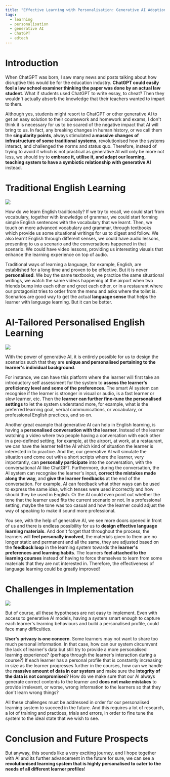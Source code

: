 ```yaml
---
title: "Effective Learning with Personalisation: Generative AI Adoption"
tags:
  - learning
  - personalisation
  - generative AI
  - ChatGPT
  - edtech
---
```


# Introduction

When ChatGPT was born, I saw many news and posts talking about how disruptive this would be for the education industry. **ChatGPT could easily fool a law school examiner thinking the paper was done by an actual law student**. What if students used ChatGPT to write essay, to cheat? Then they wouldn't actually absorb the knowledge that their teachers wanted to impart to them.

Although yes, students might resort to ChatGPT or other generative AI to get an easy solution to their coursework and homework and exams, I don't think it is necessary for us to be scared of the negative impact that AI will bring to us. In fact, any breaking changes in human history, or we call them the **singularity points**, always stimulated **a massive changes of infrastructure of some traditional systems**, revolutionised how the systems interact, and challenged the norms and status quo. Therefore, instead of trying to avoid it which is not practical as generative AI will only be more not less, we should try to **embrace it, utilise it, and adapt our learning, teaching system to have a symbiotic relationship with generative AI** instead.

# Traditional English Learning

![](https://miro.medium.com/v2/resize:fit:720/0*_nXUtQ0b_L2IpDG9)

How do we learn English traditionally? If we try to recall, we could start from vocabulary, together with knowledge of grammar, we could start forming simple English sentences with the vocabulary that we learnt. Then, we touch on more advanced vocabulary and grammar, through textbooks which provide us some situational writings for us to digest and follow. We also learnt English through different senses, we could have audio lessons, presenting to us a scenario and the conversations happened in that scenario. We could have video lessons, providing us interesting visuals that enhance the learning experience on top of audio.

Traditional ways of learning a language, for example, English, are established for a long time and proven to be effective. But it is never **personalised**. We buy the same textbooks, we practice the same situational writings, we watch the same videos happening at the airport when two friends bump into each other and greet each other, or in a restaurant where our protagonist tries to order from the menu and asks where the toilet is. Scenarios are good way to get the actual **language sense** that helps the learner with language learning. But it can be better.

# AI-Tailored Personalised English Learning

![](https://miro.medium.com/v2/resize:fit:720/format:webp/1*JlYPpi18U79PbvWgFszg4w.jpeg)

With the power of generative AI, it is entirely possible for us to design the scenarios such that they are **unique and personalised pertaining to the learner's individual background**.

For instance, we can have this platform where the learner will first take an introductory self assessment for the system to **assess the learner's proficiency level and some of the preferences**. The smart AI system can recognise if the learner is stronger in visual or audio, is a fast learner or slow learner, etc. Then the **learner can further fine-tune the personalised settings** to let the system understand more, for example, what is the preferred learning goal, verbal communications, or vocabulary, or professional English practices, and so on.

Another great example that generative AI can help in English learning, is having a **personalised conversation with the learner**. Instead of the learner watching a video where two people having a conversation with each other in a pre-defined setting, for example, at the airport, at work, at a restaurant, we can have the learner tell the AI which kind of situation the learner is interested in to practice. And the, our generative AI will simulate the situation and come out with a short scripts where the learner, very importantly, can **personally participate** into the conversation, with the conversational AI like ChatGPT. Furthermore, during the conversation, the AI system can recognise the learner's input, **correct the mistakes made along the way**, and **give the learner feedbacks** at the end of the conversation. For example, AI can feedback what other ways can be used to express the same idea, which tenses were used incorrectly and how should they be used in English. Or the AI could even point out whether the tone that the learner used fits the current scenario or not. In a professional setting, maybe the tone was too casual and how the learner could adjust the way of speaking to make it sound more professional.

You see, with the help of generative AI, we see more doors opened in front of us and there is endless possibility for us to **design effective language learning materials**. And don't forget that throughout the process, the learners will **feel personally involved**, the materials given to them are no longer static and permanent and all the same, they are adjusted based on the **feedback loop** in the learning system towards the **learner's preferences and learning habits**. The learners **feel attached to the learning courses** instead of having to force themselves to learn from some materials that they are not interested in. Therefore, the effectiveness of language learning could be greatly improved!

# Challenges in Implementation

![](https://miro.medium.com/v2/resize:fit:720/format:webp/1*oPwcLBsmPsCLN2Ss0tCR3g.jpeg)

But of course, all these hypotheses are not easy to implement. Even with access to generative AI models, having a system smart enough to capture each learner's learning behaviours and build a personalised profile, could face many difficulties.

**User's privacy is one concern**. Some learners may not want to share too much personal information. In that case, how can our system circumvent the lack of learner's data but still try to provide a more personalised learning experience? (perhaps through the learner's interaction during a course?) If each learner has a personal profile that is constantly increasing in size as the learner progresses further in the courses, how can we handle the **massive amount of data in our system** and make sure the **integrity of the data is not compromised**? How do we make sure that our AI always generate correct contents to the learner and **does not make mistakes** to provide irrelevant, or worse, wrong information to the learners so that they don't learn wrong things?

All these challenges must be addressed in order for our personalised learning system to succeed in the future. And this requires a lot of research, a lot of training and practices, trials and errors, in order to fine tune the system to the ideal state that we wish to see.

# Conclusion and Future Prospects

But anyway, this sounds like a very exciting journey, and I hope together with AI and its further advancement in the future for sure, we can see a **revolutionised learning system that is highly personalised to cater to the needs of all different learner profiles**!
